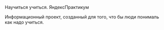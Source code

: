 Научиться учиться. ЯндексПрактикум

Информационный проект, созданный для того, что бы люди понималь как надо учиться.
